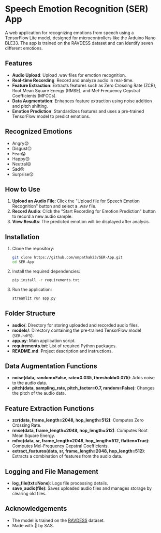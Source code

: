 # Speech Emotion Recognition (SER) App

A web application for recognizing emotions from speech using a TensorFlow Lite model, designed for microcontrollers like the Arduino Nano BLE33. The app is trained on the RAVDESS dataset and can identify seven different emotions.

## Features

- **Audio Upload**: Upload .wav files for emotion recognition.
- **Real-time Recording**: Record and analyze audio in real-time.
- **Feature Extraction**: Extracts features such as Zero Crossing Rate (ZCR), Root Mean Square Energy (RMSE), and Mel-Frequency Cepstral Coefficients (MFCCs).
- **Data Augmentation**: Enhances feature extraction using noise addition and pitch shifting.
- **Emotion Prediction**: Standardizes features and uses a pre-trained TensorFlow model to predict emotions.

## Recognized Emotions

- Angry😡
- Disgust😖
- Fear😱
- Happy😊
- Neutral😐
- Sad😥
- Surprise😮

## How to Use

1. **Upload an Audio File**: Click the "Upload file for Speech Emotion Recognition" button and select a .wav file.
2. **Record Audio**: Click the "Start Recording for Emotion Prediction" button to record a new audio sample.
3. **View Results**: The predicted emotion will be displayed after analysis.

## Installation

1. Clone the repository:
    ```bash
    git clone https://github.com/ompathak23/SER-App.git
    cd SER-App
    ```

2. Install the required dependencies:
    ```bash
    pip install -r requirements.txt
    ```

3. Run the application:
    ```bash
    streamlit run app.py
    ```

## Folder Structure

- **audio/**: Directory for storing uploaded and recorded audio files.
- **models/**: Directory containing the pre-trained TensorFlow model (`SER.hdf5`).
- **app.py**: Main application script.
- **requirements.txt**: List of required Python packages.
- **README.md**: Project description and instructions.

## Data Augmentation Functions

- **noise(data, random=False, rate=0.035, threshold=0.075)**: Adds noise to the audio data.
- **pitch(data, sampling_rate, pitch_factor=0.7, random=False)**: Changes the pitch of the audio data.

## Feature Extraction Functions

- **zcr(data, frame_length=2048, hop_length=512)**: Computes Zero Crossing Rate.
- **rmse(data, frame_length=2048, hop_length=512)**: Computes Root Mean Square Energy.
- **mfcc(data, sr, frame_length=2048, hop_length=512, flatten=True)**: Computes Mel-Frequency Cepstral Coefficients.
- **extract_features(data, sr, frame_length=2048, hop_length=512)**: Extracts a combination of features from the audio data.

## Logging and File Management

- **log_file(txt=None)**: Logs file processing details.
- **save_audio(file)**: Saves uploaded audio files and manages storage by clearing old files.


## Acknowledgements

- The model is trained on the [RAVDESS](https://www.kaggle.com/datasets/uwrfkaggler/ravdess-emotional-speech-audio) dataset.
- Made with 🖤 by SAS.
